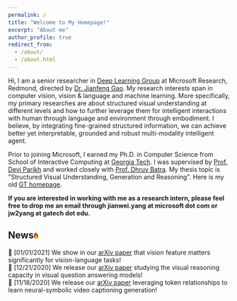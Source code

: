 ```yaml
---
permalink: /
title: "Welcome to My Homepage!"
excerpt: "About me"
author_profile: true
redirect_from: 
  - /about/
  - /about.html
---
```


Hi, I am a senior researcher in [Deep Learning Group](https://www.microsoft.com/en-us/research/group/deep-learning-group/) at Microsoft Research, Redmond, directed by [Dr. Jianfeng Gao](http://research.microsoft.com/en-us/um/people/jfgao/). My research interests span in computer vision, vision & language and machine learning. More specifically, my primary researches are about structured visual understanding at different levels and how to further leverage them for intelligent interactions with human through language and environment through embodiment. I believe, by integrating fine-grained structured information, we can achieve better yet interpretable, grounded and robust multi-modality intelligent agent.

Prior to joining Microsoft, I earned my Ph.D. in Computer Science from School of Interactive Computing at [Georgia Tech](https://www.gatech.edu). I was supervised by [Prof. Devi Parikh](https://cc.gatech.edu/~parikh/) and worked closely with [Prof. Dhruv Batra](https://www.cc.gatech.edu/~dbatra/). My thesis topic is "Structured Visual Understanding, Generation and Reasoning". Here is my old [GT homepage](https://www.cc.gatech.edu/~jyang375/).

**If you are interested in working with me as a research intern, please feel free to drop me an email through jianwei.yang at microsoft dot com or jw2yang at gatech dot edu.**

## News<img src="/images/fire.png" width="2%"/> 
:dart: [01/01/2021] We show in our [arXiv paper](https://arxiv.org/pdf/2101.00529.pdf) that vision feature matters significantly for vision-language tasks!<br/>
:dart: [12/21/2020] We release our [arXiv paper](https://arxiv.org/pdf/2012.11587.pdf) studying the visual reasoning capacity in visual question answering models!<br/>
:dart: [11/18/2020] We release our [arXiv paper](https://arxiv.org/pdf/2011.09530.pdf) leveraging token relationships to learn neural-symbolic video captioning generation!<br/>
